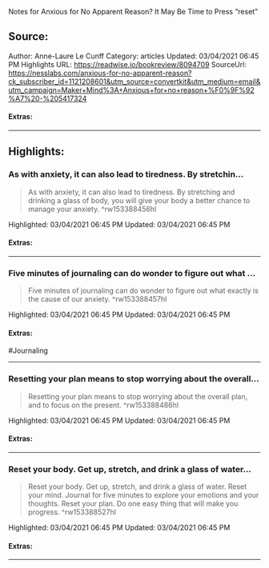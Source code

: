 Notes for Anxious for No Apparent Reason? It May Be Time to Press “reset”

## Source:
Author: Anne-Laure Le Cunff
Category: articles
Updated: 03/04/2021 06:45 PM
Highlights URL: https://readwise.io/bookreview/8094709
SourceUrl: https://nesslabs.com/anxious-for-no-apparent-reason?ck_subscriber_id=1121208601&utm_source=convertkit&utm_medium=email&utm_campaign=Maker+Mind%3A+Anxious+for+no+reason+%F0%9F%92%A7%20-%205417324


#### Extras:


 
-----
 ## Highlights:

### As with anxiety, it can also lead to tiredness. By stretchin...
>As with anxiety, it can also lead to tiredness. By stretching and drinking a glass of body, you will give your body a better chance to manage your anxiety. ^rw153388456hl


Highlighted: 03/04/2021 06:45 PM
Updated: 03/04/2021 06:45 PM


#### Extras:



------

### Five minutes of journaling can do wonder to figure out what ...
>Five minutes of journaling can do wonder to figure out what exactly is the cause of our anxiety. ^rw153388457hl


Highlighted: 03/04/2021 06:45 PM
Updated: 03/04/2021 06:45 PM


#### Extras:
#Journaling


------

### Resetting your plan means to stop worrying about the overall...
>Resetting your plan means to stop worrying about the overall plan, and to focus on the present. ^rw153388486hl


Highlighted: 03/04/2021 06:45 PM
Updated: 03/04/2021 06:45 PM


#### Extras:



------

### Reset your body. Get up, stretch, and drink a glass of water...
>Reset your body. Get up, stretch, and drink a glass of water.
Reset your mind. Journal for five minutes to explore your emotions and your thoughts.
Reset your plan. Do one easy thing that will make you progress. ^rw153388527hl


Highlighted: 03/04/2021 06:45 PM
Updated: 03/04/2021 06:45 PM


#### Extras:



------

